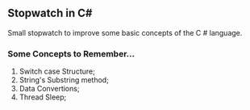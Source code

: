 ## Stopwatch in C#

Small stopwatch to improve some basic concepts of the C # language.

### Some Concepts to Remember...

1. Switch case Structure;
2. String's Substring method;
3. Data Convertions;
4. Thread Sleep;